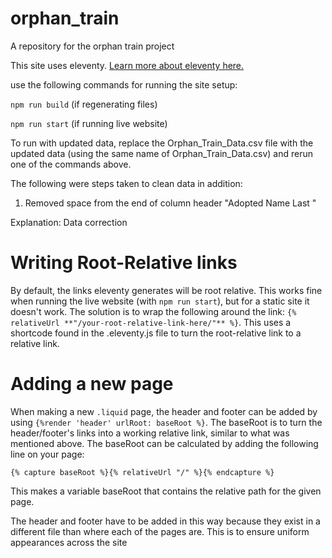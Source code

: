 # orphan_train
A repository for the orphan train project

This site uses eleventy. [Learn more about eleventy here.](https://www.11ty.dev/)

use the following commands for running the site setup:

`npm run build` (if regenerating files)

`npm run start` (if running live website)


To run with updated data, replace the Orphan_Train_Data.csv file with the updated data (using the same name of Orphan_Train_Data.csv) and rerun one of the commands above.

The following were steps taken to clean data in addition:

1. Removed space from the end of column header "Adopted Name Last "

Explanation: Data correction


# Writing Root-Relative links
By default, the links eleventy generates will be root relative. This works fine when running the live website (with `npm run start`), but for a static site it doesn't work. 
The solution is to wrap the following around the link: `{% relativeUrl **"/your-root-relative-link-here/"** %}`. This uses a shortcode found in the .eleventy.js file to turn the root-relative link to a relative link.

# Adding a new page
When making a new `.liquid` page, the header and footer can be added by using `{%render 'header' urlRoot: baseRoot %}`. The baseRoot is to turn the header/footer's links into a working relative link, similar to what was mentioned above. The baseRoot can be calculated by adding the following line on your page:

`{% capture baseRoot %}{% relativeUrl "/" %}{% endcapture %}`

This makes a variable baseRoot that contains the relative path for the given page. 


The header and footer have to be added in this way because they exist in a different file than where each of the pages are. This is to ensure uniform appearances across the site

